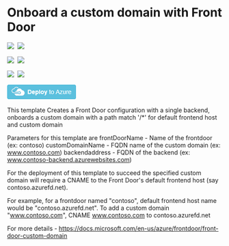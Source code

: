 # Onboard a custom domain with Front Door

<IMG SRC="https://azurequickstartsservice.blob.core.windows.net/badges/101-front-door-custom-domain/PublicLastTestDate.svg" />&nbsp;
<IMG SRC="https://azurequickstartsservice.blob.core.windows.net/badges/101-front-door-custom-domain/PublicDeployment.svg" />&nbsp;

<IMG SRC="https://azurequickstartsservice.blob.core.windows.net/badges/101-front-door-custom-domain/FairfaxLastTestDate.svg" />&nbsp;
<IMG SRC="https://azurequickstartsservice.blob.core.windows.net/badges/101-front-door-custom-domain/FairfaxDeployment.svg" />&nbsp;

<IMG SRC="https://azurequickstartsservice.blob.core.windows.net/badges/101-front-door-custom-domain/BestPracticeResult.svg" />&nbsp;
<IMG SRC="https://azurequickstartsservice.blob.core.windows.net/badges/101-front-door-custom-domain/CredScanResult.svg" />&nbsp;
<a href="https://portal.azure.com/#create/Microsoft.Template/uri/https%3A%2F%2Fraw.githubusercontent.com%2FAzure%2Fazure-quickstart-templates%2Fmaster%2F101-front-door-custom-domain%2Fazuredeploy.json" target="_blank">
    
<img src="https://raw.githubusercontent.com/Azure/azure-quickstart-templates/master/1-CONTRIBUTION-GUIDE/images/deploytoazure.png"/>
</a>

This template Creates a Front Door configuration with a single backend, onboards a custom domain with a path match '/*' for default frontend host and custom domain

Parameters for this template are
frontDoorName - Name of the frontdoor (ex: contoso)
customDomainName - FQDN name of the custom domain (ex: www.contoso.com)
backendaddress - FQDN of the backend (ex: www.contoso-backend.azurewebsites.com)

For the deployment of this template to succeed the specified custom domain will require a CNAME to the Front Door's default frontend host (say contoso.azurefd.net).

For example, for a frontdoor named "contoso", default frontend host name would be "contoso.azurefd.net". To add a custom domain "www.contoso.com", CNAME www.contoso.com to contoso.azurefd.net

For more details - https://docs.microsoft.com/en-us/azure/frontdoor/front-door-custom-domain

